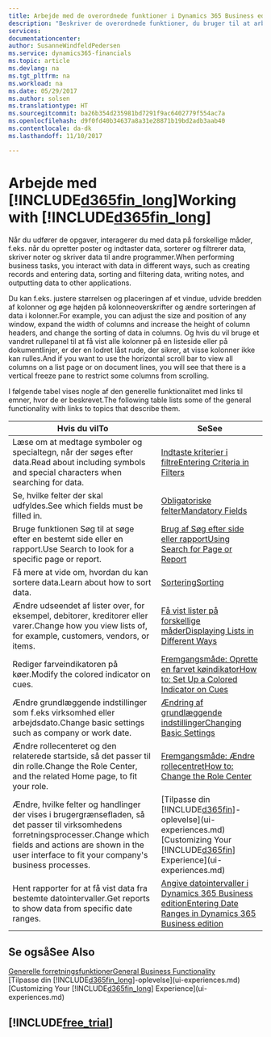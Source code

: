 ```yaml
---
title: Arbejde med de overordnede funktioner i Dynamics 365 Business edition | Microsoft Docs
description: "Beskriver de overordnede funktioner, du bruger til at arbejde med data i Dynamics 365, som f.eks. at angive værdier, sortere data og ændre visninger."
services: 
documentationcenter: 
author: SusanneWindfeldPedersen
ms.service: dynamics365-financials
ms.topic: article
ms.devlang: na
ms.tgt_pltfrm: na
ms.workload: na
ms.date: 05/29/2017
ms.author: solsen
ms.translationtype: HT
ms.sourcegitcommit: ba26b354d235981bd7291f9ac6402779f554ac7a
ms.openlocfilehash: d9f0fd40b34637a8a31e28871b19bd2adb3aab40
ms.contentlocale: da-dk
ms.lasthandoff: 11/10/2017

---
```

# <a name="working-with-included365finlongincludesd365finlongmdmd"></a><span data-ttu-id="fa758-103">Arbejde med [!INCLUDE[d365fin_long](includes/d365fin_long_md.md)]</span><span class="sxs-lookup"><span data-stu-id="fa758-103">Working with [!INCLUDE[d365fin_long](includes/d365fin_long_md.md)]</span></span>
<span data-ttu-id="fa758-104">Når du udfører de opgaver, interagerer du med data på forskellige måder, f.eks. når du opretter poster og indtaster data, sorterer og filtrerer data, skriver noter og skriver data til andre programmer.</span><span class="sxs-lookup"><span data-stu-id="fa758-104">When performing business tasks, you interact with data in different ways, such as creating records and entering data, sorting and filtering data, writing notes, and outputting data to other applications.</span></span>

<span data-ttu-id="fa758-105">Du kan f.eks. justere størrelsen og placeringen af et vindue, udvide bredden af kolonner og øge højden på kolonneoverskrifter og ændre sorteringen af data i kolonner.</span><span class="sxs-lookup"><span data-stu-id="fa758-105">For example, you can adjust the size and position of any window, expand the width of columns and increase the height of column headers, and change the sorting of data in columns.</span></span> <span data-ttu-id="fa758-106">Og hvis du vil bruge et vandret rullepanel til at få vist alle kolonner på en listeside eller på dokumentlinjer, er der en lodret låst rude, der sikrer, at visse kolonner ikke kan rulles.</span><span class="sxs-lookup"><span data-stu-id="fa758-106">And if you want to use the horizontal scroll bar to view all columns on a list page or on document lines, you will see that there is a vertical freeze pane to restrict some columns from scrolling.</span></span>

<span data-ttu-id="fa758-107">I følgende tabel vises nogle af den generelle funktionalitet med links til emner, hvor de er beskrevet.</span><span class="sxs-lookup"><span data-stu-id="fa758-107">The following table lists some of the general functionality with links to topics that describe them.</span></span>

| <span data-ttu-id="fa758-108">Hvis du vil</span><span class="sxs-lookup"><span data-stu-id="fa758-108">To</span></span> | <span data-ttu-id="fa758-109">Se</span><span class="sxs-lookup"><span data-stu-id="fa758-109">See</span></span> |
| --- | --- |
| <span data-ttu-id="fa758-110">Læse om at medtage symboler og specialtegn, når der søges efter data.</span><span class="sxs-lookup"><span data-stu-id="fa758-110">Read about including symbols and special characters when searching for data.</span></span> |[<span data-ttu-id="fa758-111">Indtaste kriterier i filtre</span><span class="sxs-lookup"><span data-stu-id="fa758-111">Entering Criteria in Filters</span></span>](ui-enter-criteria-filters.md) |
| <span data-ttu-id="fa758-112">Se, hvilke felter der skal udfyldes.</span><span class="sxs-lookup"><span data-stu-id="fa758-112">See which fields must be filled in.</span></span> |[<span data-ttu-id="fa758-113">Obligatoriske felter</span><span class="sxs-lookup"><span data-stu-id="fa758-113">Mandatory Fields</span></span>](ui-mandatory-fields.md) |
| <span data-ttu-id="fa758-114">Bruge funktionen Søg til at søge efter en bestemt side eller en rapport.</span><span class="sxs-lookup"><span data-stu-id="fa758-114">Use Search to look for a specific page or report.</span></span> |[<span data-ttu-id="fa758-115">Brug af Søg efter side eller rapport</span><span class="sxs-lookup"><span data-stu-id="fa758-115">Using Search for Page or Report</span></span>](ui-search.md) |
| <span data-ttu-id="fa758-116">Få mere at vide om, hvordan du kan sortere data.</span><span class="sxs-lookup"><span data-stu-id="fa758-116">Learn about how to sort data.</span></span> |[<span data-ttu-id="fa758-117">Sortering</span><span class="sxs-lookup"><span data-stu-id="fa758-117">Sorting</span></span>](ui-sorting.md) |
| <span data-ttu-id="fa758-118">Ændre udseendet af lister over, for eksempel, debitorer, kreditorer eller varer.</span><span class="sxs-lookup"><span data-stu-id="fa758-118">Change how you view lists of, for example, customers, vendors, or items.</span></span> |[<span data-ttu-id="fa758-119">Få vist lister på forskellige måder</span><span class="sxs-lookup"><span data-stu-id="fa758-119">Displaying Lists in Different Ways</span></span>](across-display-lists-different-views.md) |
| <span data-ttu-id="fa758-120">Rediger farveindikatoren på køer.</span><span class="sxs-lookup"><span data-stu-id="fa758-120">Modify the colored indicator on cues.</span></span> |[<span data-ttu-id="fa758-121">Fremgangsmåde: Oprette en farvet køindikator</span><span class="sxs-lookup"><span data-stu-id="fa758-121">How to: Set Up a Colored Indicator on Cues</span></span>](ui-how-setup-colored-indicator-cues.md) |
| <span data-ttu-id="fa758-122">Ændre grundlæggende indstillinger som f.eks virksomhed eller arbejdsdato.</span><span class="sxs-lookup"><span data-stu-id="fa758-122">Change basic settings such as company or work date.</span></span> |[<span data-ttu-id="fa758-123">Ændring af grundlæggende indstillinger</span><span class="sxs-lookup"><span data-stu-id="fa758-123">Changing Basic Settings</span></span>](ui-change-basic-settings.md) |
| <span data-ttu-id="fa758-124">Ændre rollecenteret og den relaterede startside, så det passer til din rolle.</span><span class="sxs-lookup"><span data-stu-id="fa758-124">Change the Role Center, and the related Home page, to fit your role.</span></span> |[<span data-ttu-id="fa758-125">Fremgangsmåde: Ændre rollecentret</span><span class="sxs-lookup"><span data-stu-id="fa758-125">How to: Change the Role Center</span></span>](change-role.md) |
| <span data-ttu-id="fa758-126">Ændre, hvilke felter og handlinger der vises i brugergrænsefladen, så det passer til virksomhedens forretningsprocesser.</span><span class="sxs-lookup"><span data-stu-id="fa758-126">Change which fields and actions are shown in the user interface to fit your company's business processes.</span></span> |<span data-ttu-id="fa758-127">[Tilpasse din [!INCLUDE[d365fin](includes/d365fin_md.md)]-oplevelse](ui-experiences.md)</span><span class="sxs-lookup"><span data-stu-id="fa758-127">[Customizing Your [!INCLUDE[d365fin](includes/d365fin_md.md)] Experience](ui-experiences.md)</span></span> |
| <span data-ttu-id="fa758-128">Hent rapporter for at få vist data fra bestemte datointervaller.</span><span class="sxs-lookup"><span data-stu-id="fa758-128">Get reports to show data from specific date ranges.</span></span> |[<span data-ttu-id="fa758-129">Angive datointervaller i Dynamics 365 Business edition</span><span class="sxs-lookup"><span data-stu-id="fa758-129">Entering Date Ranges in Dynamics 365 Business edition </span></span>](ui-enter-date-ranges.md) |

## <a name="see-also"></a><span data-ttu-id="fa758-130">Se også</span><span class="sxs-lookup"><span data-stu-id="fa758-130">See Also</span></span>
[<span data-ttu-id="fa758-131">Generelle forretningsfunktioner</span><span class="sxs-lookup"><span data-stu-id="fa758-131">General Business Functionality</span></span>](ui-across-business-areas.md)  
<span data-ttu-id="fa758-132">[Tilpasse din [!INCLUDE[d365fin_long](includes/d365fin_long_md.md)]-oplevelse](ui-experiences.md)</span><span class="sxs-lookup"><span data-stu-id="fa758-132">[Customizing Your [!INCLUDE[d365fin_long](includes/d365fin_long_md.md)] Experience](ui-experiences.md)</span></span>  

## [!INCLUDE[free_trial](includes/free_trial_md.md)]

